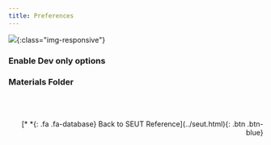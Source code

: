 ```yaml
---
title: Preferences
---
```

![](/modding-reference/assets/images/reference/seut/preferences_1.png){:class="img-responsive"}

### Enable Dev only options

### Materials Folder


<br><br/>
<p style="text-align:right">[*&nbsp;*{: .fa .fa-database} Back to SEUT Reference](../seut.html){: .btn .btn-blue}</p>